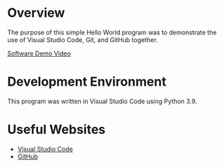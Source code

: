 # Overview

The purpose of this simple Hello World program was to demonstrate the use of Visual Studio Code, Git, and GitHub together.

[Software Demo Video](http://youtube.link.goes.here)

# Development Environment

This program was written in Visual Studio Code using Python 3.9.

# Useful Websites

* [Visual Studio Code](https://code.visualstudio.com/)
* [GitHub](https://github.com/)
